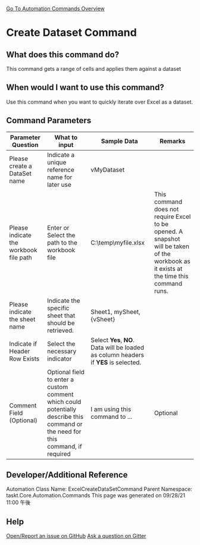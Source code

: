<!--TITLE: Create Dataset Command -->
<!-- SUBTITLE: a command in the Excel Commands group. -->
[Go To Automation Commands Overview](/automation-commands.md)


# Create Dataset Command


## What does this command do?
This command gets a range of cells and applies them against a dataset


## When would I want to use this command?
Use this command when you want to quickly iterate over Excel as a dataset.


## Command Parameters
| Parameter Question   	| What to input  	|  Sample Data 	| Remarks  	|
| ---                    | ---               | ---           | ---       |
|Please create a DataSet name|Indicate a unique reference name for later use|vMyDataset||
|Please indicate the workbook file path|Enter or Select the path to the workbook file|C:\temp\myfile.xlsx|This command does not require Excel to be opened.  A snapshot will be taken of the workbook as it exists at the time this command runs.|
|Please indicate the sheet name|Indicate the specific sheet that should be retrieved.|Sheet1, mySheet, {vSheet}||
|Indicate if Header Row Exists|Select the necessary indicator|Select **Yes**, **NO**.  Data will be loaded as column headers if **YES** is selected.||
|Comment Field (Optional)|Optional field to enter a custom comment which could potentially describe this command or the need for this command, if required|I am using this command to ...|Optional|












## Developer/Additional Reference
Automation Class Name: ExcelCreateDataSetCommand
Parent Namespace: taskt.Core.Automation.Commands
This page was generated on 09/28/21 11:00 午後


## Help
[Open/Report an issue on GitHub](https://github.com/saucepleez/taskt/issues/new)
[Ask a question on Gitter](https://gitter.im/taskt-rpa/Lobby)
